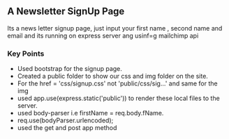 
## A Newsletter SignUp Page

Its a news letter signup page, just input your first name , second name and email and its running on express server ang usinf=g mailchimp api

### Key Points

- Used bootstrap for the signup page.
- Created a public folder to show our css and img folder on the site.
- For the href = 'css/signup.css' not 'public/css/sig...' and same for the img
- used app.use(express.static('public')) to render these local files to the server.
- used body-parser i.e firstName = req.body.fName.
- req.use(bodyParser.urlencoded);
- used the get and post app method